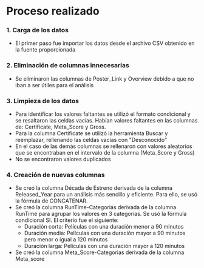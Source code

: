 # Proceso realizado
### 1. Carga de los datos
- El primer paso fue importar los datos desde el archivo CSV obtenido en la fuente proporcionada
### 2. Eliminación de columnas innecesarias
- Se eliminaron las columnas de Poster_Link y Overview debido a que no iban a ser útiles para el análisis
### 3. Limpieza de los datos
- Para identificar los valores faltantes se utilizó el formato condicional y se resaltaron las celdas vacías. Habían valores faltantes en las columnas de: Certificate, Meta_Score y Gross.
- Para la columna Certificate se utilizó la herramienta Buscar y reemplazar, rellenando las celdas vacías con "Desconocido"
- En el caso de las demás columnas se rellenaron con valores aleatorios que se encontraban en el intervalo de la columna (Meta_Score y Gross)
- No se encontraron valores duplicados  
### 4. Creación  de nuevas columnas
- Se creó la columna Década de Estreno derivada de la columna Released_Year para un análisis más sencillo y eficiente. Para ello, se usó la fórmula de CONCATENAR. 
- Se creó la columna RunTime-Categorias derivada de la columna RunTime para agrupar los valores en 3 categorias. Se usó la fórmula condicional SI. El criterio fue el siguiente:
  - Duración corta: Películas con una duración menor a 90 minutos
  - Duración media: Películas con una duración mayor a 90 minutos pero menor o igual a 120 minutos
  - Duración larga: Películas con una duración mayor a 120 minutos
- Se creó la columna Meta_Score-Categorias derivada de la columna Meta_score
